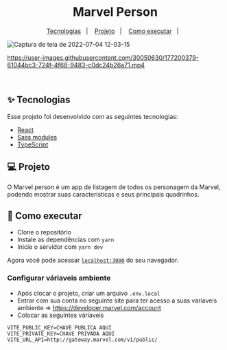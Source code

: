 <h1 align="center">
 Marvel Person
</h1>

<p align="center">
  <a href="#-tecnologias">Tecnologias</a>&nbsp;&nbsp;&nbsp;|&nbsp;&nbsp;&nbsp;
  <a href="#-projeto">Projeto</a>&nbsp;&nbsp;&nbsp;|&nbsp;&nbsp;&nbsp;
  <a href="#-como-executar">Como executar</a>&nbsp;&nbsp;&nbsp;|&nbsp;&nbsp;&nbsp;
</p>

![Captura de tela de 2022-07-04 12-03-15](https://user-images.githubusercontent.com/30050630/177198366-9d151e44-4e78-4b90-b891-3289e80acdb4.png)

https://user-images.githubusercontent.com/30050630/177200379-61044bc3-724f-4f68-9483-c0dc24b26a71.mp4



<br>

## ✨ Tecnologias

Esse projeto foi desenvolvido com as seguintes tecnologias:

- [React](https://reactjs.org)
- [Sass modules](https://sass-lang.com/documentation/modules)
- [TypeScript](https://www.typescriptlang.org/)

## 💻 Projeto

O Marvel person é um app de listagem de todos os personagem da Marvel, podendo mostrar suas caracteristicas e seus principais quadrinhos.

## 🚀 Como executar

- Clone o repositório
- Instale as dependências com `yarn`
- Inicie o servidor com `yarn dev`

Agora você pode acessar [`localhost:3000`](http://localhost:3000) do seu navegador.

### Configurar váriaveis ambiente
- Após clocar o projeto, criar um arquivo ```.env.local```
- Entrar com sua conta no seguinte site para ter acesso a suas variaveis ambiente => https://developer.marvel.com/account
- Colocar as seguintes váriaveis 
```
VITE_PUBLIC_KEY=CHAVE PUBLICA AQUI
VITE_PRIVATE_KEY=CHAVE PRIVADA AQUI
VITE_URL_API=http://gateway.marvel.com/v1/public/
```
